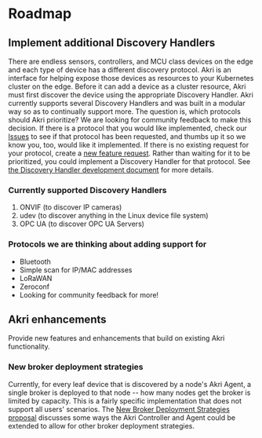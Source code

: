 # Roadmap
## Implement additional Discovery Handlers
There are endless sensors, controllers, and MCU class devices on the edge and each type of device has a different
discovery protocol. Akri is an interface for helping expose those devices as resources to your Kubernetes cluster on the
edge. Before it can add a device as a cluster resource, Akri must first discover the device using the appropriate
Discovery Handler. Akri currently supports several Discovery Handlers and was built in a modular way so as to continually support more.
The question is, which protocols should Akri prioritize? We are looking for community feedback to make this decision. If
there is a protocol that you would like implemented, check our [Issues](https://github.com/deislabs/akri/issues) to see
if that protocol has been requested, and thumbs up it so we know you, too, would like it implemented. If there is no
existing request for your protocol, create a [new feature request](https://github.com/deislabs/akri/issues/new/choose).
Rather than waiting for it to be prioritized, you could implement a Discovery Handler for that protocol. See [the
Discovery Handler development document](./discovery-handler-development.md) for more details.

### Currently supported Discovery Handlers
1. ONVIF (to discover IP cameras)
1. udev (to discover anything in the Linux device file system)
1. OPC UA (to discover OPC UA Servers) 

### Protocols we are thinking about adding support for
- Bluetooth
- Simple scan for IP/MAC addresses
- LoRaWAN
- Zeroconf
- Looking for community feedback for more!

## Akri enhancements
Provide new features and enhancements that build on existing Akri functionality.
### New broker deployment strategies
Currently, for every leaf device that is discovered by a node's Akri Agent, a single broker is deployed to that node --
how many nodes get the broker is limited by capacity. This is a fairly specific implementation that does not support all
users' scenarios. The [New Broker Deployment Strategies proposal](./proposals/broker-deployment-strategies.md) discusses
some ways the Akri Controller and Agent could be extended to allow for other broker deployment strategies.

